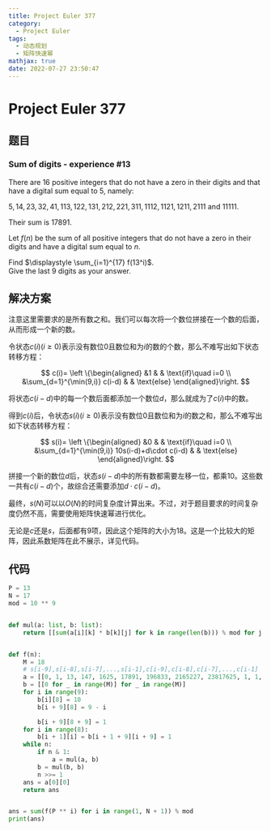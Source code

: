```yaml
---
title: Project Euler 377
category:
  - Project Euler
tags:
  - 动态规划
  - 矩阵快速幂
mathjax: true
date: 2022-07-27 23:50:47
---
```


<escape><!-- more --></escape>

# Project Euler 377

## 题目

### Sum of digits - experience #13

There are $16$ positive integers that do not have a zero in their digits and that have a digital sum equal to $5$, namely:

$5, 14, 23, 32, 41, 113, 122, 131, 212, 221, 311, 1112, 1121, 1211, 2111$ and $11111$.

Their sum is $17891$.

Let $f(n)$ be the sum of all positive integers that do not have a zero in their digits and have a digital sum equal to $n$.

Find $\displaystyle \sum_{i=1}^{17} f(13^i)$.<br />
Give the last $9$ digits as your answer.

## 解决方案

注意这里需要求的是所有数之和。我们可以每次将一个数位拼接在一个数的后面，从而形成一个新的数。

令状态$c(i)(i\ge 0)$表示没有数位$0$且数位和为$i$的数的个数，那么不难写出如下状态转移方程：

$$
c(i)=
\left \{\begin{aligned}
  &1  & & \text{if}\quad i=0 \\
  &\sum_{d=1}^{\min(9,i)} c(i-d) & & \text{else}
\end{aligned}\right.
$$

将状态$c(i-d)$中的每一个数后面都添加一个数位$d$，那么就成为了$c(i)$中的数。

得到$c(i)$后，令状态$s(i)(i\ge 0)$表示没有数位$0$且数位和为$i$的数之和，那么不难写出如下状态转移方程：

$$
s(i)=
\left \{\begin{aligned}
  &0  & & \text{if}\quad i=0 \\
  &\sum_{d=1}^{\min(9,i)} 10s(i-d)+d\cdot c(i-d) & & \text{else}
\end{aligned}\right.
$$

拼接一个新的数位$d$后，状态$s(i-d)$中的所有数都需要左移一位，都乘$10$。这些数一共有$c(i-d)$个，故综合还需要添加$d\cdot c(i-d)$。

最终，$s(N)$可以以$O(N)$的时间复杂度计算出来。不过，对于题目要求的时间复杂度仍然不高，需要使用矩阵快速幂进行优化。

无论是$c$还是$s$，后面都有$9$项，因此这个矩阵的大小为$18$。这是一个比较大的矩阵，因此系数矩阵在此不展示，详见代码。

## 代码

```py
P = 13
N = 17
mod = 10 ** 9


def mul(a: list, b: list):
    return [[sum(a[i][k] * b[k][j] for k in range(len(b))) % mod for j in range(len(b[0]))] for i in range(len(a))]


def f(n):
    M = 18
    # s[i-9],s[i-8],s[i-7],...,s[i-1],c[i-9],c[i-8],c[i-7],...,c[i-1]
    a = [[0, 1, 13, 147, 1625, 17891, 196833, 2165227, 23817625, 1, 1, 2, 4, 8, 16, 32, 64, 128]]
    b = [[0 for _ in range(M)] for _ in range(M)]
    for i in range(9):
        b[i][8] = 10
        b[i + 9][8] = 9 - i

        b[i + 9][8 + 9] = 1
    for i in range(8):
        b[i + 1][i] = b[i + 1 + 9][i + 9] = 1
    while n:
        if n & 1:
            a = mul(a, b)
        b = mul(b, b)
        n >>= 1
    ans = a[0][0]
    return ans


ans = sum(f(P ** i) for i in range(1, N + 1)) % mod
print(ans)

```
